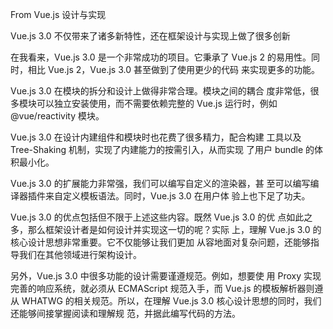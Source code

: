 From Vue.js 设计与实现

Vue.js 3.0 不仅带来了诸多新特性，还在框架设计与实现上做了很多创新

在我看来，Vue.js 3.0 是一个非常成功的项目。它秉承了 Vue.js 2
的易用性。同时，相比 Vue.js 2，Vue.js 3.0 甚至做到了使用更少的代码
来实现更多的功能。

Vue.js 3.0 在模块的拆分和设计上做得非常合理。模块之间的耦合
度非常低，很多模块可以独立安装使用，而不需要依赖完整的 Vue.js
运行时，例如 @vue/reactivity 模块。

Vue.js 3.0 在设计内建组件和模块时也花费了很多精力，配合构建
工具以及 Tree-Shaking 机制，实现了内建能力的按需引入，从而实现
了用户 bundle 的体积最小化。

Vue.js 3.0 的扩展能力非常强，我们可以编写自定义的渲染器，甚
至可以编写编译器插件来自定义模板语法。同时，Vue.js 3.0 在用户体
验上也下足了功夫。

Vue.js 3.0 的优点包括但不限于上述这些内容。既然 Vue.js 3.0 的优
点如此之多，那么框架设计者是如何设计并实现这一切的呢？实际
上，理解 Vue.js 3.0 的核心设计思想非常重要。它不仅能够让我们更加
从容地面对复杂问题，还能够指导我们在其他领域进行架构设计。

另外，Vue.js 3.0 中很多功能的设计需要谨遵规范。例如，想要使
用 Proxy 实现完善的响应系统，就必须从 ECMAScript 规范入手，而
Vue.js 的模板解析器则遵从 WHATWG 的相关规范。所以，在理解
Vue.js 3.0 核心设计思想的同时，我们还能够间接掌握阅读和理解规
范，并据此编写代码的方法。